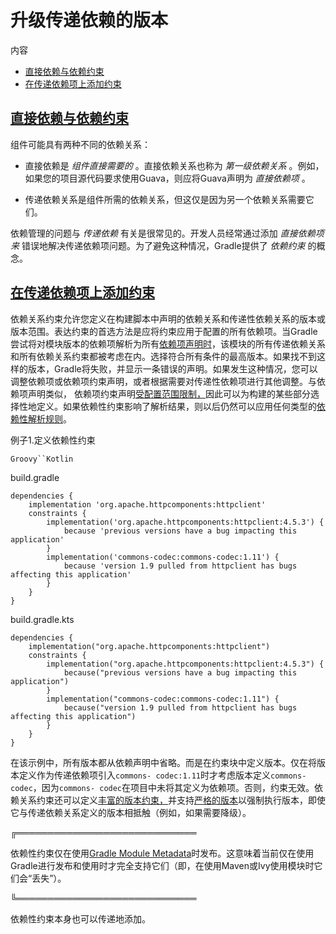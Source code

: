 # 升级传递依赖的版本


内容

  * [直接依赖与依赖约束](#sec:direct-vs-transitive-deps)
  * [在传递依赖项上添加约束](#sec:adding-constraints-transitive-deps)

## [](#sec:direct-vs-transitive-deps)[直接依赖与依赖约束](#sec:direct-vs-transitive-deps)

组件可能具有两种不同的依赖关系：

  * 直接依赖是 _组件直接需要的_ 。直接依赖关系也称为 _第一级依赖关系_ 。例如，如果您的项目源代码要求使用Guava，则应将Guava声明为 _直接依赖项_ 。

  * 传递依赖关系是组件所需的依赖关系，但这仅是因为另一个依赖关系需要它们。

依赖管理的问题与 _传递依赖_ 有关是很常见的。开发人员经常通过添加 _直接依赖项来_ 错误地解决传递依赖项问题。为了避免这种情况，Gradle提供了
_依赖约束_ 的概念。

## [](#sec:adding-constraints-transitive-deps)[在传递依赖项上添加约束](#sec:adding-constraints-transitive-deps)

依赖关系约束允许您定义在构建脚本中声明的依赖关系和传递性依赖关系的版本或版本范围。表达约束的首选方法是应将约束应用于配置的所有依赖项。当Gradle尝试将对模块版本的依赖项解析为所有[依赖项声明时](/md/声明丰富版本.md)，该模块的所有传递依赖关系和所有依赖关系约束都被考虑在内。选择符合所有条件的最高版本。如果找不到这样的版本，Gradle将失败，并显示一条错误的声明。如果发生这种情况，您可以调整依赖项或依赖项约束声明，或者根据需要对传递性依赖项进行其他调整。与依赖项声明类似，
依赖项约束声明[受配置范围限制，](/md/声明依赖.md#sec:what-are-dependency-configurations)因此可以为构建的某些部分选择性地定义。如果依赖性约束影响了解析结果，则以后仍然可以应用任何类型的[依赖性解析规则](/md/直接自定义依赖项的解析.md#sec:dependency_resolve_rules)。

例子1.定义依赖性约束

`Groovy``Kotlin`

build.gradle

    
    
    dependencies {
        implementation 'org.apache.httpcomponents:httpclient'
        constraints {
            implementation('org.apache.httpcomponents:httpclient:4.5.3') {
                because 'previous versions have a bug impacting this application'
            }
            implementation('commons-codec:commons-codec:1.11') {
                because 'version 1.9 pulled from httpclient has bugs affecting this application'
            }
        }
    }

build.gradle.kts

    
    
    dependencies {
        implementation("org.apache.httpcomponents:httpclient")
        constraints {
            implementation("org.apache.httpcomponents:httpclient:4.5.3") {
                because("previous versions have a bug impacting this application")
            }
            implementation("commons-codec:commons-codec:1.11") {
                because("version 1.9 pulled from httpclient has bugs affecting this application")
            }
        }
    }

在该示例中，所有版本都从依赖声明中省略。而是在约束块中定义版本。仅在将版本定义作为传递依赖项引入`commons-
codec:1.11`时才考虑版本定义`commons-codec`，因为`commons-
codec`在项目中未将其定义为依赖项。否则，约束无效。依赖关系约束还可以定义[丰富的版本约束，](/md/声明丰富版本.md)并支持[严格的版本](/md/声明丰富版本.md#sec:strict-version)以强制执行版本，即使它与传递依赖关系定义的版本相抵触（例如，如果需要降级）。

╔═════════════════════════════  

依赖性约束仅在使用[Gradle Module Metadata](/md/了解Gradle模块元数据.md#sec:understanding-gradle-module-md)时发布。这意味着当前仅在使用Gradle进行发布和使用时才完全支持它们（即，在使用Maven或Ivy使用模块时它们会“丢失”）。  
  
╚═════════════════════════════    
  
依赖性约束本身也可以传递地添加。

